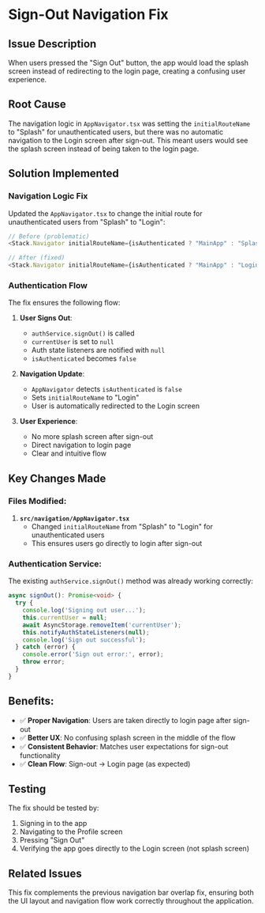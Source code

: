 # Sign-Out Navigation Fix

## Issue Description
When users pressed the "Sign Out" button, the app would load the splash screen instead of redirecting to the login page, creating a confusing user experience.

## Root Cause
The navigation logic in `AppNavigator.tsx` was setting the `initialRouteName` to "Splash" for unauthenticated users, but there was no automatic navigation to the Login screen after sign-out. This meant users would see the splash screen instead of being taken to the login page.

## Solution Implemented

### Navigation Logic Fix
Updated the `AppNavigator.tsx` to change the initial route for unauthenticated users from "Splash" to "Login":

```typescript
// Before (problematic)
<Stack.Navigator initialRouteName={isAuthenticated ? "MainApp" : "Splash"}>

// After (fixed)
<Stack.Navigator initialRouteName={isAuthenticated ? "MainApp" : "Login"}>
```

### Authentication Flow
The fix ensures the following flow:

1. **User Signs Out**: 
   - `authService.signOut()` is called
   - `currentUser` is set to `null`
   - Auth state listeners are notified with `null`
   - `isAuthenticated` becomes `false`

2. **Navigation Update**:
   - `AppNavigator` detects `isAuthenticated` is `false`
   - Sets `initialRouteName` to "Login"
   - User is automatically redirected to the Login screen

3. **User Experience**:
   - No more splash screen after sign-out
   - Direct navigation to login page
   - Clear and intuitive flow

## Key Changes Made

### Files Modified:
1. **`src/navigation/AppNavigator.tsx`**
   - Changed `initialRouteName` from "Splash" to "Login" for unauthenticated users
   - This ensures users go directly to login after sign-out

### Authentication Service:
The existing `authService.signOut()` method was already working correctly:
```typescript
async signOut(): Promise<void> {
  try {
    console.log('Signing out user...');
    this.currentUser = null;
    await AsyncStorage.removeItem('currentUser');
    this.notifyAuthStateListeners(null);
    console.log('Sign out successful');
  } catch (error) {
    console.error('Sign out error:', error);
    throw error;
  }
}
```

## Benefits:
- ✅ **Proper Navigation**: Users are taken directly to login page after sign-out
- ✅ **Better UX**: No confusing splash screen in the middle of the flow
- ✅ **Consistent Behavior**: Matches user expectations for sign-out functionality
- ✅ **Clean Flow**: Sign-out → Login page (as expected)

## Testing
The fix should be tested by:
1. Signing in to the app
2. Navigating to the Profile screen
3. Pressing "Sign Out"
4. Verifying the app goes directly to the Login screen (not splash screen)

## Related Issues
This fix complements the previous navigation bar overlap fix, ensuring both the UI layout and navigation flow work correctly throughout the application. 